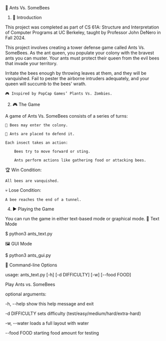 🐜 Ants Vs. SomeBees
1. 🧠 Introduction

This project was completed as part of CS 61A: Structure and Interpretation of Computer Programs at UC Berkeley, taught by Professor John DeNero in Fall 2024.

This project involves creating a tower defense game called Ants Vs. SomeBees. As the ant queen, you populate your colony with the bravest ants you can muster. Your ants must protect their queen from the evil bees that invade your territory.

Irritate the bees enough by throwing leaves at them, and they will be vanquished. Fail to pester the airborne intruders adequately, and your queen will succumb to the bees' wrath.

    🎮 Inspired by PopCap Games’ Plants Vs. Zombies.

2. 🎮 The Game

A game of Ants Vs. SomeBees consists of a series of turns:

    🐝 Bees may enter the colony.

    🐜 Ants are placed to defend it.

    Each insect takes an action:

        Bees try to move forward or sting.

        Ants perform actions like gathering food or attacking bees.

🏆 Win Condition:

    All bees are vanquished.

💀 Lose Condition:

    A bee reaches the end of a tunnel.

4. ▶️ Playing the Game

You can run the game in either text-based mode or graphical mode.
📝 Text Mode

$ python3 ants_text.py

🖼 GUI Mode

$ python3 ants_gui.py

🔧 Command-line Options

usage: ants_text.py [-h] [-d DIFFICULTY] [-w] [--food FOOD]

Play Ants vs. SomeBees

optional arguments:

-h, --help         show this help message and exit

-d DIFFICULTY      sets difficulty (test/easy/medium/hard/extra-hard)

-w, --water        loads a full layout with water

--food FOOD        starting food amount for testing
